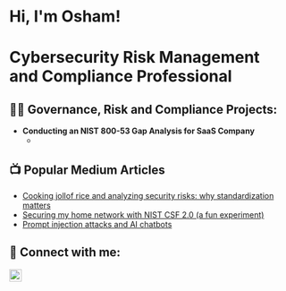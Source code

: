 <h1>Hi, I'm Osham!<h1> 
Cybersecurity Risk Management and Compliance Professional</a>

<h2>👨‍💻 Governance, Risk and Compliance Projects:</h2>

- <b>Conducting an NIST 800-53 Gap Analysis for SaaS Company</b>
  - []()

<h2>📺 Popular Medium Articles</h2>

- [Cooking jollof rice and analyzing security risks: why standardization matters](https://medium.com/@oshamndubisi/cooking-jollof-rice-and-analyzing-risks-why-standardization-matters-a2a535f10d02)
- [Securing my home network with NIST CSF 2.0 (a fun experiment)](https://medium.com/@oshamndubisi/securing-my-home-network-with-nist-csf-2-0-a-fun-experiment-5620241c26e5)
- [Prompt injection attacks and AI chatbots](https://medium.com/@oshamndubisi/prompt-injection-attacks-and-ai-chatbots-8fa9f5d53ee6)

<h2> 🤳 Connect with me:</h2>

[<img align="left" alt="OshamNdubisi | LinkedIn" width="22px" src="https://cdn.jsdelivr.net/npm/simple-icons@v3/icons/linkedin.svg" />][linkedin]

[linkedin]: https://linkedin.com/in/oshamndubisi/
